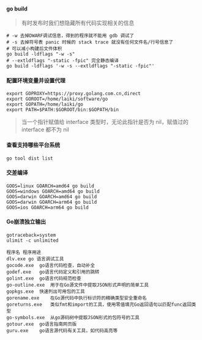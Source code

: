 #### go build

> 有时发布时我们想隐藏所有代码实现相关的信息
```
# -w 去掉DWARF调试信息，得到的程序就不能用 gdb 调试了
# -s 去掉符号表 panic 时候的 stack trace 就没有任何文件名/行号信息了
# 可以减小构建后文件体积
go build -ldflags "-w -s"
# --extldflags "-static -fpic" 完全静态编译
go build -ldflags '-w -s --extldflags "-static -fpic"'
```

#### 配置环境变量并设置代理

```
export GOPROXY=https://proxy.golang.com.cn,direct
export GOROOT=/home/laiki/software/go
export GOPATH=/home/laiki/go
export PATH=$PATH:$GOROOT/bin:$GOPATH/bin
```


> 当一个指针赋值给 interface 类型时，无论此指针是否为 nil，赋值过的 interface 都不为 nil

#### 查看支持哪些平台系统

```
go tool dist list
```

#### 交差编译

```
GOOS=linux GOARCH=amd64 go build
GOOS=windows GOARCH=amd64 go build
GOOS=darwin GOARCH=amd64 go build
GOOS=darwin GOARCH=arm64 go build
GOOS=ios GOARCH=arm64 go build
```

#### Go崩溃独立输出

```
gotraceback=system
ulimit -c unlimited
```

```
程序名	程序用途
dlv.exe	go 语言调试工具
gocode.exe	go语言代码检查，自动补全
godef.exe 	go语言代码定义和引用的跳转
golint.exe 	go语言代码规范检查
go-outline.exe 	用于在Go源文件中提取JSON形式声明的简单工具
gopkgs.exe 	快速列出可用包的工具
gorename.exe 	在Go源代码中执行标识符的精确类型安全重命名
goreturns.exe 	类似fmt和import的工具，使用零值填充Go返回语句以匹配func返回类型
go-symbols.exe 	从go源码树中提取JSON形式的包符号的工具
gotour.exe 	go语言指南网页版
guru.exe 	go语言源代码有关工具，如代码高亮等
```
